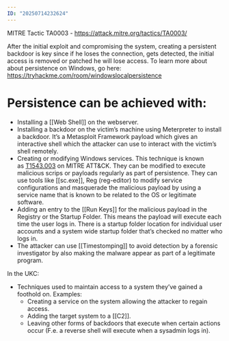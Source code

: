 ```yaml
---
ID: "20250714232624"
---
```

MITRE Tactic TA0003 - https://attack.mitre.org/tactics/TA0003/

After the initial exploit and compromising the system, creating a persistent backdoor is key since if he loses the connection, gets detected, the initial access is removed or patched he will lose access. To learn more about about persistence on Windows, go here: 
https://tryhackme.com/room/windowslocalpersistence

# Persistence can be achieved with:
- Installing a [[Web Shell]] on the webserver. 
- Installing a backdoor on the victim’s machine using Meterpreter to install a backdoor. It’s a Metasploit Framework payload which gives an interactive shell which the attacker can use to interact with the victim’s shell remotely.
- Creating or modifying Windows services. This technique is known as [T1543.003](https://attack.mitre.org/techniques/T1543/003/) on MITRE ATT&CK. They can be modified to execute malicious scrips or payloads regularly as part of persistence. They can use tools like [[sc.exe]], Reg (reg-editor) to modify service configurations and masquerade the malicious payload by using a service name that is known to be related to the OS or legitimate software.
- Adding an entry to the [[Run Keys]] for the malicious payload in the Registry or the Startup Folder. This means the payload will execute each time the user logs in. There is a startup folder location for individual user accounts and a system wide startup folder that’s checked no matter who logs in.
- The attacker can use [[Timestomping]] to avoid detection by a forensic investigator by also making the malware appear as part of a legitimate program. 

In the UKC:
- Techniques used to maintain access to a system they’ve gained a foothold on. Examples:
	- Creating a service on the system allowing the attacker to regain access.
	- Adding the target system to a [[C2]].
	- Leaving other forms of backdoors that execute when certain actions occur (F.e. a reverse shell will execute when a sysadmin logs in).